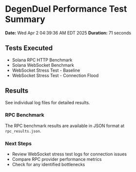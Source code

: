# DegenDuel Performance Test Summary
**Date:** Wed Apr  2 04:39:36 AM EDT 2025
**Duration:** 71 seconds

## Tests Executed
- Solana RPC HTTP Benchmark
- Solana WebSocket Benchmark
- WebSocket Stress Test - Baseline
- WebSocket Stress Test - Connection Flood

## Results
See individual log files for detailed results.

### RPC Benchmark
The RPC benchmark results are available in JSON format at `rpc_results.json`.

### Next Steps
- Review WebSocket stress test logs for connection issues
- Compare RPC provider performance metrics
- Check for any identified bottlenecks
